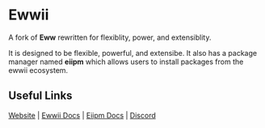 <!-- Could be a lot better -->

<h1 align="start">Ewwii</h1>

<p align="start">
A fork of <b>Eww</b> rewritten for flexiblity, power, and extensiblity.
</p>

<p align="start">
It is designed to be flexible, powerful, and extensibe. It also has a package manager named <b>eiipm</b> which allows users to install packages from the ewwii ecosystem.
</p>

<h2 align="start">Useful Links</h2>
<p align="start">
  <a href="https://ewwii-sh.github.io/">Website</a> |
  <a href="https://ewwii-sh.github.io/ewwii">Ewwii Docs</a> |
  <a href="https://ewwii-sh.github.io/eiipm">Eiipm Docs</a> |
  <a href="link-to-discord">Discord</a>
</p>
